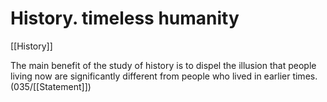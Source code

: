 # History. timeless humanity

[[History]]

The main benefit of the study of history is to dispel the illusion that people living now are significantly different from people who lived in earlier times.
(035/[[Statement]])

